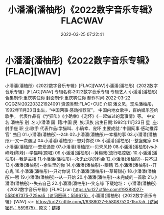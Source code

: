 ﻿---
title: 小潘潘(潘柚彤)《2022数字音乐专辑》FLACWAV
date: 2022-03-25 07:22:41
categories: 新碟专辑、稀有等精品
tags: 华语中文
---
# 小潘潘(潘柚彤)《2022数字音乐专辑》[FLAC][WAV]

小潘潘(潘柚彤)《2022数字音乐专辑》[FLAC][WAV]小潘潘(潘柚彤)《2022数字音乐专辑》[FLAC][WAV]
专辑名称:2022数字音乐专辑
专辑艺人:小潘潘(潘柚彤)
合集制作:重庆钩住你
封面制作:重庆钩住你
制作时间:2022-03-22
CQGZN:202203221924091
资源类型:FLAC+CUE
介绍
潘文凤，现名潘柚彤，1992年11月23日出生，“中国网事·感动推荐官”，
中国内地女歌手，百纳娱乐签约歌手。
代表作品有《学猫叫》《小确幸》《宠坏》《一起做过的蠢事情》等。
中文名:潘柚彤
别  名:小潘潘
国  籍:中国
民  族:汉族
出生日期:1992年11月23日
星  座:射手座
职 业:歌手
代表作品:学猫叫、小确幸、宠坏
主要成就:“中国网事·感动推荐官”
曲目
01.小潘潘(潘柚彤)--24h
02.小潘潘(潘柚彤)--幸福的事
03.小潘潘(潘柚彤)--又一次遇见
04.小潘潘(潘柚彤)--想对你说
05.小潘潘(潘柚彤)--整蛊冤家
06.小潘潘(潘柚彤)--恋爱通告
07.小潘潘(潘柚彤)--贝壳风铃
08.小潘潘(潘柚彤)vs小峰峰(陈峰)--学猫叫(原唱)
09.小潘潘(潘柚彤)--黄梅戏(流行唱腔版)
10.小潘潘(潘柚彤)--我是主播
11.小潘潘(潘柚彤)--永无止尽的约会
12.小潘潘(潘柚彤)--只不过
13.小潘潘(潘柚彤)--余生里的你
14.小潘潘(潘柚彤)--眼睛
15.小潘潘(潘柚彤)--开心鬼
16.小潘潘(潘柚彤)--只对你说
17.小潘潘(潘柚彤)--草莓甜心
18.小潘潘(潘柚彤)--喂
19.小潘潘(潘柚彤)--从一开始
20.小潘潘(潘柚彤)--未完成的一首歌
21.小潘潘(潘柚彤)--失去自己
22.小潘潘(潘柚彤)--笑忘缘
下载地址：
小潘潘(潘柚彤)《2022数字音乐专辑》[FLAC].rar:
https://url27.ctfile.com/f/9388027-558087375-725ea5（访问密码：559675）
小潘潘(潘柚彤)《2022数字音乐专辑》[WAV].rar:
https://url27.ctfile.com/f/9388027-558087520-15c7a5（访问密码：559675）
原文：[链接](https://blog.sina.com.cn/s/blog_1647c7e7601030wde.html)